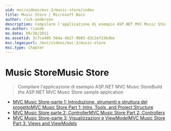 ```yaml
---
uid: mvc/videos/mvc-2/music-store/index
title: Music Store | Microsoft Docs
author: rick-anderson
description: Compilare l'applicazione di esempio ASP.NET MVC Music Store
ms.author: riande
ms.date: 09/28/2011
ms.assetid: 3c7ca405-564a-4b27-9085-d3c2ef236dbe
msc.legacyurl: /mvc/videos/mvc-2/music-store
msc.type: chapter
---
```

<a name="music-store"></a><span data-ttu-id="a0a6c-103">Music Store</span><span class="sxs-lookup"><span data-stu-id="a0a6c-103">Music Store</span></span>
====================
> <span data-ttu-id="a0a6c-104">Compilare l'applicazione di esempio ASP.NET MVC Music Store</span><span class="sxs-lookup"><span data-stu-id="a0a6c-104">Build the ASP.NET MVC Music Store sample application</span></span>


- [<span data-ttu-id="a0a6c-105">MVC Music Store-parte 1: Introduzione, strumenti e struttura del progetto</span><span class="sxs-lookup"><span data-stu-id="a0a6c-105">MVC Music Store Part 1: Intro, Tools, and Project Structure</span></span>](mvc-music-store-part-1-intro-tools-and-project-structure.md)
- [<span data-ttu-id="a0a6c-106">MVC Music Store parte 2: Controller</span><span class="sxs-lookup"><span data-stu-id="a0a6c-106">MVC Music Store Part 2: Controllers</span></span>](mvc-music-store-part-2-controllers.md)
- [<span data-ttu-id="a0a6c-107">MVC Music Store-parte 3: Visualizzazioni e ViewModel</span><span class="sxs-lookup"><span data-stu-id="a0a6c-107">MVC Music Store Part 3: Views and ViewModels</span></span>](mvc-music-store-part-3-views-and-viewmodels.md)
